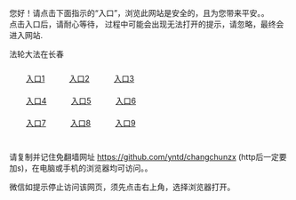 您好！请点击下面指示的“入口”，浏览此网站是安全的，且为您带来平安。。 <br/>
点击入口后，请耐心等待， 过程中可能会出现无法打开的提示，请忽略，最终会进入网站. </br>

法轮大法在长春<br/>
<div style="padding:10px"><a style="margin:20px" target="_blank" href="https://d1bzq8wal6vkvv.cloudfront.net/2Qpsp?daxtfjn" id="ccLink1" rel="nofollow">入口1</a> <a target="_blank" style="margin:20px" href="https://d19g3rvw9842i8.cloudfront.net/2Qpsp?oxpjhsq" id="ccLink2" rel="nofollow">入口2</a> <a style="margin:20px" target="_blank" href="https://d1hp2qfsmywmqs.cloudfront.net/2Qpsp?quzoid" id="ccLink3" rel="nofollow">入口3</a></div>

<div style="padding:10px" ><a style="margin:20px" target="_blank" href="https://d1bzq8wal6vkvv.cloudfront.net/2Qpsp?daxtfjn" id="ccLink4" rel="nofollow">入口4</a> <a style="margin:20px" href="https://d19g3rvw9842i8.cloudfront.net/2Qpsp?oxpjhsq" target="_blank" id="ccLink5" rel="nofollow">入口5</a> <a style="margin:20px" href="https://d1hp2qfsmywmqs.cloudfront.net/2Qpsp?quzoid" target="_blank" id="ccLink6" rel="nofollow">入口6</a></div>

<div style="padding:10px"><a style="margin:20px" target="_blank" href="https://d1bzq8wal6vkvv.cloudfront.net/2Qpsp?daxtfjn" id="ccLink7" rel="nofollow">入口7</a> <a style="margin:20px" href="https://d19g3rvw9842i8.cloudfront.net/2Qpsp?oxpjhsq" target="_blank" id="ccLink8" rel="nofollow">入口8</a> <a style="margin:20px" target="_blank" href="https://d1hp2qfsmywmqs.cloudfront.net/2Qpsp?quzoid" id="ccLink9" rel="nofollow">入口9</a></div>

<br/>



请复制并记住免翻墙网址 https://github.com/yntd/changchunzx (http后一定要加s)，在电脑或手机的浏览器均可访问。。<br/>

微信如提示停止访问该网页，须先点击右上角，选择浏览器打开。
